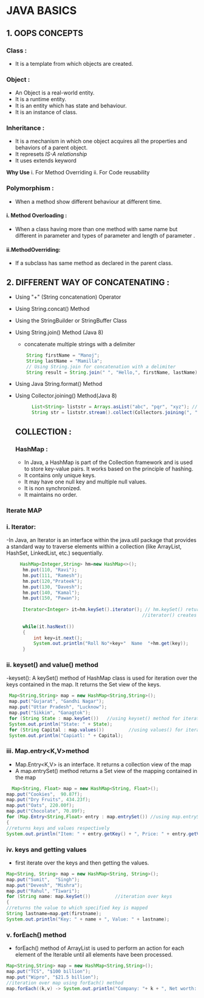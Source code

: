 # JAVA BASICS

## 1. OOPS CONCEPTS

  ###  Class :
  - It is a template from which objects are created.
  ###  Object :
  - An Object is a real-world entity.
  - It is a runtime entity.
  - It is an entity which has state and behaviour.
  - It is an instance of class.
 ### Inheritance :
   - It is a mechanism in which one object acquires all the properties and behaviors of a parent object.
   - It represets *IS-A relationship*
   - It uses extends keyword 

**Why Use**
i. For Method Overriding
ii. For Code reusability

### Polymorphism :
- When a method show different behaviour at different time.
#### i. Method Overloading :
- When a class having more than one method with same name but different in parameter and types of parameter and length of parameter .
#### ii.MethodOverriding:
- If a subclass has same method as declared in the parent class.


## 2. DIFFERENT WAY OF CONCATENATING :
  - Using "+" (String concatenation) Operator
  - Using String.concat() Method
  - Using the StringBuilder or StringBuffer Class
  - Using String.join() Method (Java 8)
    - concatenate multiple strings with a delimiter
    ```java
        String firstName = "Manoj";  
        String lastName = "Mamilla";  
        // Using String.join for concatenation with a delimiter  
        String result = String.join(" ", "Hello,", firstName, lastName);
    ```

  - Using Java String.format() Method
  - Using Collector.joining() Method(Java 8)
    ```java
          List<String> liststr = Arrays.asList("abc", "pqr", "xyz"); //List of String array  
          String str = liststr.stream().collect(Collectors.joining(", ")); //performs joining operation
    ```

    ## COLLECTION :

    ### HashMap :
    - In Java, a HashMap is part of the Collection framework and is used to store key-value pairs. It works based on the principle of hashing.
    - It contains only unique keys.
    - It may have one null key and multiple null values.
    - It is non synchronized.
    - It maintains no order.
  ### Iterate MAP
  ### i. Iterator:
   -In Java, an Iterator is an interface within the java.util package that provides a standard way to traverse elements within a collection (like ArrayList, HashSet, LinkedList, etc.) sequentially.
  ```java
       HashMap<Integer,String> hm=new HashMap<>();
		hm.put(110, "Ravi");
		hm.put(111, "Ramesh");
		hm.put(120,"Prateek");  
		hm.put(130, "Davesh");    
		hm.put(140, "Kamal");  
		hm.put(150, "Pawan");  
		
		Iterator<Integer> it=hm.keySet().iterator(); // hm.keySet() returns a Set of all keys 
													//iterator() creates an iterator to loop through those keys.
		
		while(it.hasNext())
		{
			int key=it.next();
			System.out.println("Roll No"+key+"  Name  "+hm.get(key));
		}
  ```
### ii. keyset() and value() method
 -keyset(): A keySet() method of HashMap class is used for iteration over the keys contained in the map. It returns the Set view of the keys.
 ```java
  Map<String,String> map = new HashMap<String,String>();   
  map.put("Gujarat", "Gandhi Nagar");               
  map.put("Uttar Pradesh", "Lucknow");   
  map.put("Sikkim", "Ganagtok");   
  for (String State : map.keySet())   //using keyset() method for iteration over keySet  
  System.out.println("State: " + State);   
  for (String Capital : map.values())         //using values() for iteration over keys  
  System.out.println("Capiatl: " + Capital);
```
### iii. Map.entry<K,V>method
 - Map.Entry<K,V> is an interface. It returns a collection view of the map
 - A map.entrySet() method returns a Set view of the mapping contained in the map
```java
  Map<String, Float> map = new HashMap<String, Float>();   
map.put("Cookies",  90.87f);  
map.put("Dry Fruits", 434.23f);   
map.put("Oats", 220.00f);   
map.put("Chocolate", 70.89f);   
for (Map.Entry<String,Float> entry : map.entrySet()) //using map.entrySet() for iteration  
{  
//returns keys and values respectively  
System.out.println("Item: " + entry.getKey() + ", Price: " + entry.getValue());
```
### iv. keys and getting values
- first iterate over the keys and then getting the values.
```java
Map<String, String> map = new HashMap<String, String>();   
map.put("Sumit",  "Singh");  
map.put("Devesh", "Mishra");   
map.put("Rahul", "Tiwari");   
for (String name: map.keySet())         //iteration over keys  
{  
//returns the value to which specified key is mapped  
String lastname=map.get(firstname);   
System.out.println("Key: " + name + ", Value: " + lastname);
```
### v. forEach() method
-  forEach() method of ArrayList is used to perform an action for each element of the Iterable until all elements have been processed.
  ```java
Map<String,String> map = new HashMap<String,String>();   
map.put("TCS", "$100 billion");   
map.put("Wipro", "$21.5 billion");   
//iteration over map using forEach() method  
map.forEach((k,v) -> System.out.println("Company: "+ k + ", Net worth: " + v));
```



    
